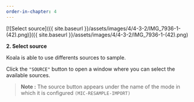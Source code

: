 ```yaml
---
order-in-chapter: 4
---
```


[![Select source]({{ site.baseurl }}/assets/images/4/4-3-2/IMG_7936-1-(42).png)]({{
site.baseurl }}/assets/images/4/4-3-2/IMG_7936-1-(42).png)

**2. Select source**

Koala is able to use differents sources to sample.

Click the `"SOURCE"` button to open a window where you can select the available sources.

> **Note :** The source button appears under the name of the mode in which it is configured `(MIC-RESAMPLE-IMPORT)`
